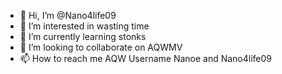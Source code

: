 - 👋 Hi, I’m @Nano4life09
- 👀 I’m interested in wasting time
- 🌱 I’m currently learning stonks
- 💞️ I’m looking to collaborate on AQWMV 
- 📫 How to reach me AQW Username Nanoe and Nano4life09

<!---
Nano4life09/Nano4life09 is a ✨ special ✨ repository because its `README.md` (this file) appears on your GitHub profile.
You can click the Preview link to take a look at your changes.
--->
